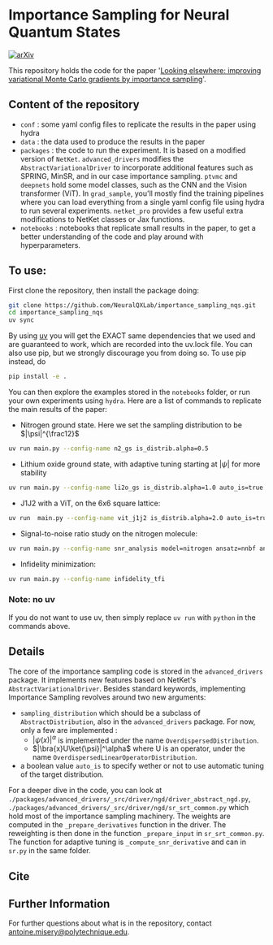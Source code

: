 # Importance Sampling for Neural Quantum States
[![arXiv](https://img.shields.io/badge/arXiv-2507.05352-b31b1b.svg)](https://arxiv.org/abs/2507.05352)

This repository holds the code for the paper '[Looking elsewhere: improving variational Monte Carlo gradients by importance sampling](https://arxiv.org/abs/2507.05352)'.

## Content of the repository
 - `conf` : some yaml config files to replicate the results in the paper using hydra
 - `data` : the data used to produce the results in the paper
 - `packages` : the code to run the experiment. It is based on a modified version of `NetKet`. `advanced_drivers` modifies the `AbstractVariationalDriver` to incorporate additional features such as SPRING, MinSR, and in our case importance sampling. `ptvmc` and `deepnets` hold some model classes, such as the CNN and the Vision transformer (ViT). In `grad_sample`, you'll mostly find the training pipelines where you can load everything from a single yaml config file using hydra to run several experiments. `netket_pro` provides a few useful extra modifications to NetKet classes or Jax functions.
 - `notebooks` : notebooks that replicate small results in the paper, to get a better understanding of the code and play around with hyperparameters.

## To use:
First clone the repository, then install the package doing:

```bash
git clone https://github.com/NeuralQXLab/importance_sampling_nqs.git
cd importance_sampling_nqs
uv sync
```

By using [uv](https://docs.astral.sh/uv/getting-started/installation/) you will get the EXACT same dependencies that we used and are guaranteed to work, which are recorded into the uv.lock file.
You can also use pip, but we strongly discourage you from doing so. 
To use pip instead, do
```bash
pip install -e .
```

You can then explore the examples stored in the `notebooks` folder, or run your own experiments using `hydra`.
Here are a list of commands to replicate the main results of the paper:
- Nitrogen ground state. Here we set the sampling distribution to be $|\psi|^{\frac12}$ 
```bash
uv run main.py --config-name n2_gs is_distrib.alpha=0.5
```
- Lithium oxide ground state, with adaptive tuning starting at $|\psi|$ for more stability
```bash
uv run main.py --config-name li2o_gs is_distrib.alpha=1.0 auto_is=true
```
- J1J2 with a ViT, on the 6x6 square lattice:
```bash
uv run  main.py --config-name vit_j1j2 is_distrib.alpha=2.0 auto_is=true model.L=6
```
- Signal-to-noise ratio study on the nitrogen molecule:
```bash
uv run main.py --config-name snr_analysis model=nitrogen ansatz=nnbf ansatz.hidden_units=32
```
- Infidelity minimization:
```bash
uv run main.py --config-name infidelity_tfi
```

### Note: no uv
If you do not want to use uv, then simply replace `uv run` with `python` in the commands above.


## Details

The core of the importance sampling code is stored in the `advanced_drivers` package. It implements new features based on NetKet's `AbstractVariationalDriver`. Besides standard keywords, implementing Importance Sampling revolves around two new arguments:

 - `sampling_distribution` which should be a subclass of `AbstractDistribution`, also in the `advanced_drivers` package. For now, only a few are implemented :
     - $|\psi(x)|^\alpha$ is implemented under the name `OverdispersedDistribution`.
     - $|\bra{x}U\ket{\psi}|^\alpha$ where U is an operator, under the name `OverdispersedLinearOperatorDistribution`.
 -  a boolean value `auto_is` to specify wether or not to use automatic tuning of the target distribution.

 For a deeper dive in the code, you can look at `./packages/advanced_drivers/_src/driver/ngd/driver_abstract_ngd.py`, `./packages/advanced_drivers/_src/driver/ngd/sr_srt_common.py` which hold most of the importance sampling machinery. The weights are computed in the `_prepare_derivatives` function in the driver. The reweighting is then done in the function `_prepare_input` in `sr_srt_common.py`. The function for adaptive tuning is `_compute_snr_derivative` and can in `sr.py` in the same folder.

## Cite

## Further Information
For further questions about what is in the repository, contact antoine.misery@polytechnique.edu.


